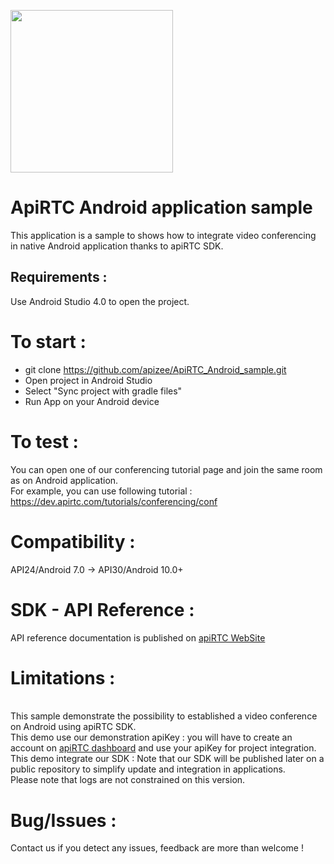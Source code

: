<a href="https://www.apirtc.com"><img src="https://apirtc.com/wp-content/uploads/2018/09/ApiRTC_relook_branding_v01.png" width="260"></a>


# ApiRTC Android application sample

This application is a sample to shows how to integrate video conferencing in native Android application thanks to apiRTC SDK.

## Requirements :
Use Android Studio 4.0 to open the project.

# To start :
- git clone https://github.com/apizee/ApiRTC_Android_sample.git
- Open project in Android Studio
- Select "Sync project with gradle files"
- Run App on your Android device

# To test :
You can open one of our conferencing tutorial page and join the same room as on Android application.
<br/>For example, you can use following tutorial : https://dev.apirtc.com/tutorials/conferencing/conf

# Compatibility :
API24/Android 7.0 -> API30/Android 10.0+

# SDK - API Reference :
API reference documentation is published on [apiRTC WebSite](https://dev.apirtc.com/api/reference_apiRTC_Android-SDK)

# Limitations :
<br/>This sample demonstrate the possibility to established a video conference on Android using apiRTC SDK.
<br/>This demo use our demonstration apiKey : you will have to create an account on [apiRTC dashboard](https://cloud.apirtc.com/) and use your apiKey for project integration.
<br/>This demo integrate our SDK : Note that our SDK will be published later on a public repository to simplify update and integration in applications.
<br/>Please note that logs are not constrained on this version.

# Bug/Issues :
Contact us if you detect any issues, feedback are more than welcome !
